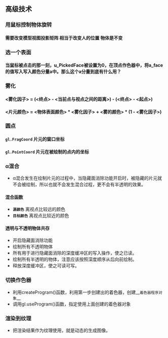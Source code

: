 ## 高级技术
### 用鼠标控制物体旋转
#### 需要改变模型视图投影矩阵 相当于改变人的位置 物体是不变
### 选一个表面
#### 当鼠标被点击的那一刻，u_PickedFace被设置为0，在顶点作色器中，将a_face的值写入写入颜色分量a中。那么这个a分量到底有什么用？
### 雾化
#### <雾化因子> = (<终点> - <当前点与视点之间的距离>) - (<终点> - <起点>)
#### <片元颜色> = <物体表面颜色> * <雾化因子> + <雾的颜色> * (1 - <雾化因子>)
### 圆点
#### __`gl.FragCoord`__ 片元的窗口坐标
#### __`gl.PointCoord`__ 片元在被绘制的点内的坐标
### α混合
* α混合发生在绘制片元的过程中，当隐藏面消除功能开启时，被隐藏的片元就不会被绘制，所以也就不会发生混合过程，更不会有半透明的效果。
#### 混合函数
* __`源颜色`__ 离视点比较远的颜色
* __`目标颜色`__ 离视点比较近的颜色
#### 透明与不透明物体共存
* 开启隐藏面消除功能
* 绘制所有不透明物体
* 所有用于进行隐藏面消除的深度缓冲区的写入操作，使之已读。
* 绘制所有半透明的物体，注意应该按照深度顺序从后向前绘制。
* 释放深度缓冲区，使之可读可写。
### 切换作色器
* 利用createProgram()函数，利用第一步创建出的着色器，创建__`着色器程序对象`__
* 调用gl.useProgram()函数，指定使用上面创建的着色器对象
### 渲染到纹理
* 把渲染结果作为纹理使用，就是动态的生成图像。

